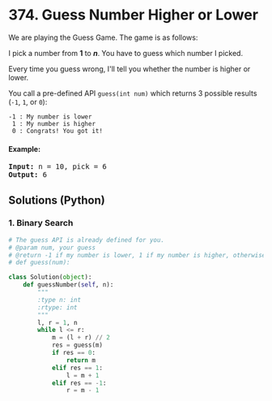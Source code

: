 # 374. Guess Number Higher or Lower
We are playing the Guess Game. The game is as follows:

I pick a number from **1** to ***n***. You have to guess which number I picked.

Every time you guess wrong, I'll tell you whether the number is higher or lower.

You call a pre-defined API ```guess(int num)``` which returns 3 possible results (```-1```, ```1```, or ```0```):
```
-1 : My number is lower
 1 : My number is higher
 0 : Congrats! You got it!
```

#### Example:
<pre>
<strong>Input:</strong> n = 10, pick = 6
<strong>Output:</strong> 6
</pre>

## Solutions (Python)

### 1. Binary Search
```Python
# The guess API is already defined for you.
# @param num, your guess
# @return -1 if my number is lower, 1 if my number is higher, otherwise return 0
# def guess(num):

class Solution(object):
    def guessNumber(self, n):
        """
        :type n: int
        :rtype: int
        """
        l, r = 1, n
        while l <= r:
            m = (l + r) // 2
            res = guess(m)
            if res == 0:
                return m
            elif res == 1:
                l = m + 1
            elif res == -1:
                r = m - 1
```
